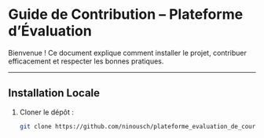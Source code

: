 #  Guide de Contribution – Plateforme d’Évaluation

Bienvenue ! Ce document explique comment installer le projet, contribuer efficacement et respecter les bonnes pratiques.

---

##  Installation Locale

1. Cloner le dépôt :
   ```bash
   git clone https://github.com/ninousch/plateforme_evaluation_de_cours.git
